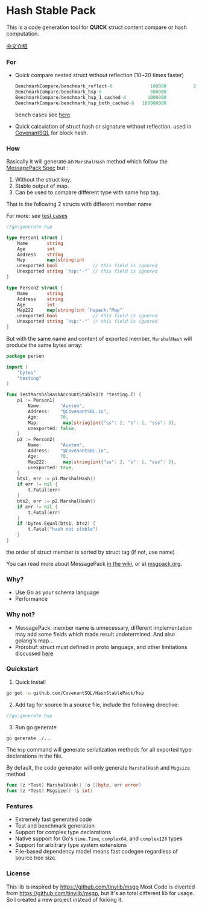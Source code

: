 Hash Stable Pack
=======

This is a code generation tool for **QUICK** struct content compare or hash computation. 

[中文介绍](README-zh.md)

### For
- Quick compare nested struct without reflection (10~20 times faster)

    ```go
    BenchmarkCompare/benchmark_reflect-8         	  100000	      20074 ns/op //reflect.DeepEqual
    BenchmarkCompare/benchmark_hsp-8             	  500000	       2322 ns/op
    BenchmarkCompare/benchmark_hsp_1_cached-8    	 1000000	       1101 ns/op
    BenchmarkCompare/benchmark_hsp_both_cached-8   100000000	       11.2 ns/op
    ```
    bench cases see [here](test/hashstable_test.go)
    
- Quick calculation of struct hash or signature without reflection. used in [CovenantSQL](https://github.com/CovenantSQL/CovenantSQL) for block hash.

### How

Basically it will generate an `MarshalHash` method which follow the [MessagePack Spec](https://github.com/msgpack/msgpack/blob/master/spec.md) but :

1. Without the struct key.
1. Stable output of map.
1. Can be used to compare different type with same hsp tag.


That is the following 2 structs with different member name

For more: see [test cases](test)
```go
//go:generate hsp

type Person1 struct {
	Name       string
	Age        int
	Address    string
	Map        map[string]int
	unexported bool             // this field is ignored
	Unexported string `hsp:"-"` // this field is ignored
}

type Person2 struct {
	Name       string
	Address    string
	Age        int
	Map222     map[string]int `hspack:"Map"`
	unexported bool             // this field is ignored
	Unexported string `hsp:"-"` // this field is ignored
}
```

But with the same name and content of exported member, `MarshalHash` will produce the same bytes array:
```go
package person

import (
	"bytes"
	"testing"
)

func TestMarshalHashAccountStable3(t *testing.T) {
	p1 := Person1{
		Name:       "Auxten",
		Address:    "@CovenantSQL.io",
		Age:        70,
		Map:         map[string]int{"ss": 2, "s": 1, "sss": 3},
		unexported: false,
	}
	p2 := Person2{
		Name:       "Auxten",
		Address:    "@CovenantSQL.io",
		Age:        70,
		Map222:      map[string]int{"ss": 2, "s": 1, "sss": 3},
		unexported: true,
	}
	bts1, err := p1.MarshalHash()
	if err != nil {
		t.Fatal(err)
	}
	bts2, err := p2.MarshalHash()
	if err != nil {
		t.Fatal(err)
	}
	if !bytes.Equal(bts1, bts2) {
		t.Fatal("hash not stable")
	}
}
```
the order of struct member is sorted by struct tag (if not, use name) 


You can read more about MessagePack [in the wiki](http://github.com/tinylib/msgp/wiki), or at [msgpack.org](http://msgpack.org).

### Why?

- Use Go as your schema language
- Performance

### Why not?

- MessagePack: member name is unnecessary, different implementation may add some fields which made result undetermined. And also golang's map...
- Prorobuf: struct must defined in proto language, and other limitations discussed [here](https://gist.github.com/kchristidis/39c8b310fd9da43d515c4394c3cd9510)

### Quickstart

1. Quick Install
```bash
go get -u github.com/CovenantSQL/HashStablePack/hsp
```

2. Add tag for source
In a source file, include the following directive:

```go
//go:generate hsp
```

3. Run go generate
```bash
go generate ./...
```

The `hsp` command will generate serialization methods for all exported type declarations in the file.

By default, the code generator will only generate `MarshalHash` and `Msgsize` method
```go
func (z *Test) MarshalHash() (o []byte, err error)
func (z *Test) Msgsize() (s int)
```


### Features

 - Extremely fast generated code
 - Test and benchmark generation
 - Support for complex type declarations
 - Native support for Go's `time.Time`, `complex64`, and `complex128` types 
 - Support for arbitrary type system extensions
 - File-based dependency model means fast codegen regardless of source tree size.


### License

This lib is inspired by https://github.com/tinylib/msgp
Most Code is diverted from https://github.com/tinylib/msgp, but It's an total different lib for usage. So I created a new project instead of forking it.

